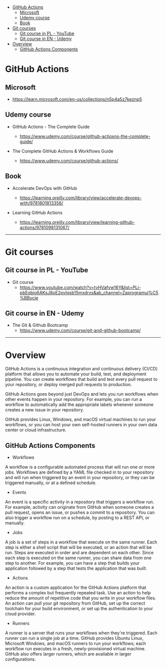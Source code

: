 <!-- TOC -->

- [GitHub Actions](#github-actions)
  - [Microsoft](#microsoft)
  - [Udemy course](#udemy-course)
  - [Book](#book)
- [Git courses](#git-courses)
  - [Git course in PL - YouTube](#git-course-in-pl---youtube)
  - [Git course in EN - Udemy](#git-course-in-en---udemy)
- [Overview](#overview)
  - [GitHub Actions Components](#github-actions-components)

<!-- /TOC -->
<!-- /TOC -->

# GitHub Actions

## Microsoft

- https://learn.microsoft.com/en-us/collections/n5p4a5z7keznp5

## Udemy course

- GitHub Actions - The Complete Guide
  - https://www.udemy.com/course/github-actioxns-the-complete-guide/

- The Complete GitHub Actions & Workflows Guide
  - https://www.udemy.com/course/github-actions/

## Book

- Accelerate DevOps with GitHub
  - https://learning.oreilly.com/library/view/accelerate-devops-with/9781801813358/

- Learning GitHub Actions
  - https://learning.oreilly.com/library/view/learning-github-actions/9781098131067/

---

# Git courses

## Git course in PL - YouTube

- Git course
  - https://www.youtube.com/watch?v=tvHVafvw16Y&list=PLj-pbEqbjo6AKsJ8oE2pvIqsb15mxdrxs&ab_channel=Zaprogramuj%C5%BBycie

## Git course in EN - Udemy

- The Git & Github Bootcamp
  - https://www.udemy.com/course/git-and-github-bootcamp/

---

# Overview

GitHub Actions is a continuous integration and continuous delivery (CI/CD) platform that allows you to automate your build, test, and deployment pipeline. You can create workflows that build and test every pull request to your repository, or deploy merged pull requests to production.

GitHub Actions goes beyond just DevOps and lets you run workflows when other events happen in your repository. For example, you can run a workflow to automatically add the appropriate labels whenever someone creates a new issue in your repository.

GitHub provides Linux, Windows, and macOS virtual machines to run your workflows, or you can host your own self-hosted runners in your own data center or cloud infrastructure.

## GitHub Actions Components

- Workflows

A workflow is a configurable automated process that will run one or more jobs. Workflows are defined by a YAML file checked in to your repository and will run when triggered by an event in your repository, or they can be triggered manually, or at a defined schedule.

- Events

An event is a specific activity in a repository that triggers a workflow run. For example, activity can originate from GitHub when someone creates a pull request, opens an issue, or pushes a commit to a repository. You can also trigger a workflow run on a schedule, by posting to a REST API, or manually.

- Jobs

A job is a set of steps in a workflow that execute on the same runner. Each step is either a shell script that will be executed, or an action that will be run. Steps are executed in order and are dependent on each other. Since each step is executed on the same runner, you can share data from one step to another. For example, you can have a step that builds your application followed by a step that tests the application that was built.

- Actions

An action is a custom application for the GitHub Actions platform that performs a complex but frequently repeated task. Use an action to help reduce the amount of repetitive code that you write in your workflow files. An action can pull your git repository from GitHub, set up the correct toolchain for your build environment, or set up the authentication to your cloud provider.

- Runners

A runner is a server that runs your workflows when they're triggered. Each runner can run a single job at a time. GitHub provides Ubuntu Linux, Microsoft Windows, and macOS runners to run your workflows; each workflow run executes in a fresh, newly-provisioned virtual machine. GitHub also offers larger runners, which are available in larger configurations.

